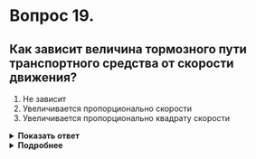 # Вопрос 19.

## Как зависит величина тормозного пути транспортного средства от скорости движения?

1. Не зависит
2. Увеличивается пропорционально скорости
3. Увеличивается пропорционально квадрату скорости

<details>
<summary><b>Показать ответ</b></summary>
Правильный ответ: 3
</details>
<details>
<summary><b>Подробнее</b></summary>
Величина тормозного пути находится в зависимости от квадрата скорости.
Так, при увеличении скорости в два раза, величина тормозного пути возрастет в четыре раза, а при увеличении скорости в три раза - тормозной путь возрастет в девять раз.
(«Техника управления автомобилем»)
</details>